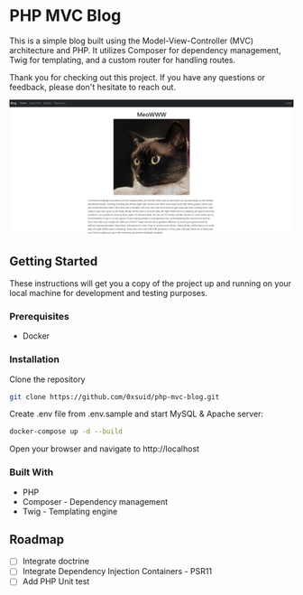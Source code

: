 # PHP MVC Blog

This is a simple blog built using the Model-View-Controller (MVC) architecture and PHP. It utilizes Composer for dependency management, Twig for templating, and a custom router for handling routes.

Thank you for checking out this project. If you have any questions or feedback, please don't hesitate to reach out.

![Blog](./Screenshot.PNG "Single Post")

## Getting Started

These instructions will get you a copy of the project up and running on your local machine for development and testing purposes.

### Prerequisites

- Docker

### Installation

Clone the repository

```bash
git clone https://github.com/0xsuid/php-mvc-blog.git
```

Create .env file from .env.sample and start MySQL & Apache server:

```bash
docker-compose up -d --build
```

Open your browser and navigate to http://localhost

### Built With

- PHP
- Composer - Dependency management
- Twig - Templating engine

## Roadmap

- [ ] Integrate doctrine
- [ ] Integrate Dependency Injection Containers - PSR11
- [ ] Add PHP Unit test
